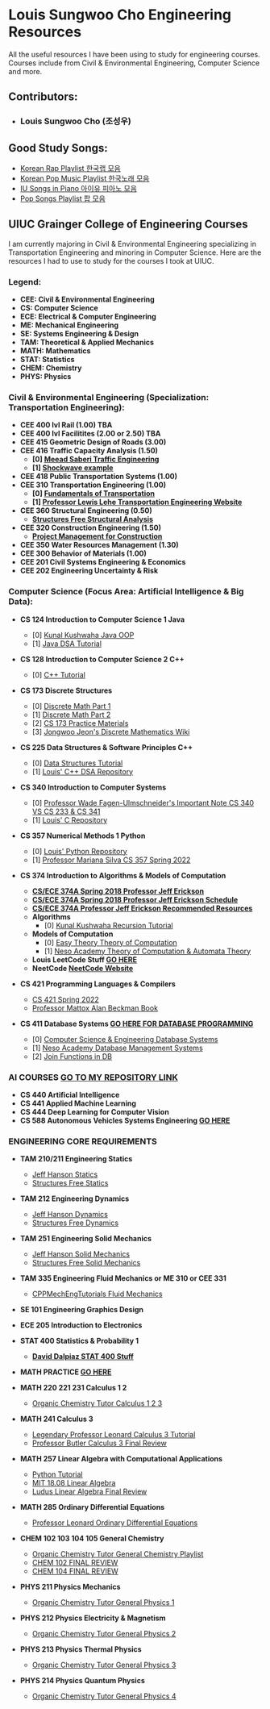 # Louis Sungwoo Cho Engineering Resources
All the useful resources I have been using to study for engineering courses. Courses include from Civil & Environmental Engineering, Computer Science and more.

## Contributors:
- ### Louis Sungwoo Cho (조성우)

## Good Study Songs:
  - [Korean Rap Playlist 한국랩 모음](https://open.spotify.com/playlist/4MKcxPEZhNdkwtceHZhW3p)
  - [Korean Pop Music Playlist 한국노래 모음](https://open.spotify.com/playlist/4LsC7WDPeSb8kZcoVdjEsJ)
  - [IU Songs in Piano 아이유 피아노 모음](https://www.youtube.com/watch?v=tfQvQ4SY4tA&t=92s)
  - [Pop Songs Playlist 팝 모음](https://open.spotify.com/playlist/5HJntlLQbwMmOiBU6z4qUC)

## UIUC Grainger College of Engineering Courses
I am currently majoring in Civil & Environmental Engineering specializing in Transportation Engineering and minoring in Computer Science. Here are the resources I had to use to study for the courses I took at UIUC. 

### Legend:
  - **CEE: Civil & Environmental Engineering**
  - **CS: Computer Science**
  - **ECE: Electrical & Computer Engineering**
  - **ME: Mechanical Engineering**
  - **SE: Systems Engineering & Design**
  - **TAM: Theoretical & Applied Mechanics**
  - **MATH: Mathematics**
  - **STAT: Statistics**
  - **CHEM: Chemistry**
  - **PHYS: Physics**

### Civil & Environmental Engineering (Specialization: Transportation Engineering):
- **CEE 400 lvl Rail (1.00) TBA**
- **CEE 400 lvl Facilitites (2.00 or 2.50) TBA**
- **CEE 415 Geometric Design of Roads (3.00)**
- **CEE 416 Traffic Capacity Analysis (1.50)**
  - **[0] [Meead Saberi Traffic Engineering](https://www.youtube.com/user/meeadsk/videos)**
  - **[1] [Shockwave example](https://www.youtube.com/watch?v=9QFy9iREWsY)**
- **CEE 418 Public Transportation Systems (1.00)**
- **CEE 310 Transportation Engineering (1.00)**
  - **[0] [Fundamentals of Transportation](https://en.wikibooks.org/wiki/Fundamentals_of_Transportation)**
  - **[1] [Professor Lewis Lehe Transportation Engineering Website](https://trafficvis.com/)**
- **CEE 360 Structural Engineering (0.50)**
  - **[Structures Free Structural Analysis](https://youtube.com/playlist?list=PL1DE2AA99E4258070)**
- **CEE 320 Construction Engineering (1.50)** 
  - **[Project Management for Construction](https://www.cmu.edu/cee/projects/PMbook/)**
- **CEE 350 Water Resources Management (1.30)**
- **CEE 300 Behavior of Materials (1.00)**
- **CEE 201 Civil Systems Engineering & Economics**
- **CEE 202 Engineering Uncertainty & Risk**

### Computer Science (Focus Area: Artificial Intelligence & Big Data):
- **CS 124 Introduction to Computer Science 1 Java**
   - [0] [Kunal Kushwaha Java OOP](https://youtube.com/playlist?list=PL9gnSGHSqcno1G3XjUbwzXHL8_EttOuKk)
   - [1] [Java DSA Tutorial](https://youtube.com/playlist?list=PL6Zs6LgrJj3tDXv8a_elC6eT_4R5gfX4d )
- **CS 128 Introduction to Computer Science 2 C++**
  - [0] [C++ Tutorial](https://www.youtube.com/watch?v=8jLOx1hD3_o)
- **CS 173 Discrete Structures**
  - [0] [Discrete Math Part 1](https://youtube.com/playlist?list=PLl-gb0E4MII28GykmtuBXNUNoej-vY5Rz)
  - [1] [Discrete Math Part 2](https://youtube.com/playlist?list=PLl-gb0E4MII0sGLCJeqDB3y63HZ6lM5LJ)
  - [2] [CS 173 Practice Materials](https://courses.grainger.illinois.edu/cs173/sp2019/A-lecture/Exams/index.html)
  - [3] [Jongwoo Jeon's Discrete Mathematics Wiki](https://github.com/jongwoojeff/DiscreteMathematics/wiki)
- **CS 225 Data Structures & Software Principles C++**
  - [0] [Data Structures Tutorial](https://www.youtube.com/watch?v=B31LgI4Y4DQ)
  - [1] [Louis' C++ DSA Repository](https://github.com/lotlouischoitslab/CPP_Louis)
- **CS 340 Introduction to Computer Systems**
  - [0] [Professor Wade Fagen-Ulmschneider's Important Note CS 340 VS CS 233 & CS 341](https://waf.cs.illinois.edu/pages/cs340/)
  - [1] [Louis' C Repository](https://github.com/lotlouischoitslab/C_Louis)
- **CS 357 Numerical Methods 1 Python**
   - [0] [Louis' Python Repository](https://github.com/lotlouischoitslab/AI_Python_Louis)
   - [1] [Professor Mariana Silva CS 357 Spring 2022](https://courses.grainger.illinois.edu/cs357/sp2022/)
- **CS 374 Introduction to Algorithms & Models of Computation**
  - **[CS/ECE 374A Spring 2018 Professor Jeff Erickson](https://courses.engr.illinois.edu/cs374/sp2018/A/)**
  - **[CS/ECE 374A Spring 2018 Professor Jeff Erickson Schedule](https://courses.engr.illinois.edu/cs374/sp2018/A/schedule.html)**
  - **[CS/ECE 374A Professor Jeff Erickson Recommended Resources](https://courses.engr.illinois.edu/cs374/sp2021/resources.html)**
  - **Algorithms**
    - [0] [Kunal Kushwaha Recursion Tutorial](https://youtube.com/playlist?list=PL9gnSGHSqcnp39cTyB1dTZ2pJ04Xmdrod)
  - **Models of Computation**
    - [0] [Easy Theory Theory of Computation](https://youtube.com/playlist?list=PLylTVsqZiRXN3Q86XJV6OWOmIzvVZs75E)
    - [1] [Neso Academy Theory of Computation & Automata Theory](https://youtube.com/playlist?list=PLBlnK6fEyqRgp46KUv4ZY69yXmpwKOIev)
  - **Louis LeetCode Stuff [GO HERE](https://github.com/lotlouischoitslab/LeetCode_Grind)**
  - **NeetCode [NeetCode Website](https://www.youtube.com/c/NeetCode)**
- **CS 421 Programming Languages & Compilers**
  - [CS 421 Spring 2022](https://uiuc-cs421-sp22.netlify.app/lectures/)
  - [Professor Mattox Alan Beckman Book](https://github.com/mattoxb/haskell-book)

- **CS 411 Database Systems [GO HERE FOR DATABASE PROGRAMMING](https://github.com/lotlouischoitslab/Database_Systems_Louis)**
  - [0] [Computer Science & Engineering Database Systems](https://youtube.com/playlist?list=PLJ5C_6qdAvBHKccG0ZyOxcf_2YO6r4Q4l)
  - [1] [Neso Academy Database Management Systems](https://youtube.com/playlist?list=PLBlnK6fEyqRi_CUQ-FXxgzKQ1dwr_ZJWZ)
  - [2] [Join Functions in DB](https://www.geeksforgeeks.org/sql-join-set-1-inner-left-right-and-full-joins/)
  
  
### AI COURSES [GO TO MY REPOSITORY LINK](https://github.com/lotlouischoitslab/AI_Python_Louis)
- **CS 440 Artificial Intelligence**
- **CS 441 Applied Machine Learning**
- **CS 444 Deep Learning for Computer Vision**
- **CS 588 Autonomous Vehicles Systems Engineering [GO HERE](https://github.com/lotlouischoitslab/Autonomous_Vehicles_Stuff)**

### ENGINEERING CORE REQUIREMENTS
- **TAM 210/211 Engineering Statics**
  - [Jeff Hanson Statics](https://www.youtube.com/watch?v=TqFYnSFX_L4&list=PLRqDfxcafc23LXGoItpkYMKtUdHaQwSDC)
  - [Structures Free Statics](https://youtube.com/playlist?list=PL6474BBA9E3FC8FDC)
- **TAM 212 Engineering Dynamics**
  - [Jeff Hanson Dynamics](https://www.youtube.com/watch?v=dmq0PHF837M&list=PLRqDfxcafc206fNQPkcBUFEMYje-UjtqA)
  - [Structures Free Dynamics](https://www.youtube.com/watch?v=olasVZilLRA&list=PL81251F4A3D0AF09B)
- **TAM 251 Engineering Solid Mechanics**
  - [Jeff Hanson Solid Mechanics](https://www.youtube.com/watch?v=RkS8DjzvEvM&list=PLRqDfxcafc21wlI3E56IkDmRJ-33apMjv)
  - [Structures Free Solid Mechanics](https://www.youtube.com/watch?v=DjTFIAeeMiY&list=PLCBF826FE563C57B0)
- **TAM 335 Engineering Fluid Mechanics or ME 310 or CEE 331**
  - [CPPMechEngTutorials Fluid Mechanics](https://www.youtube.com/watch?v=PXjZ7xEAqsU&list=PLZOZfX_TaWAH0baRhA8OosWVbEsJK5sPe)
- **SE 101 Engineering Graphics Design**
- **ECE 205 Introduction to Electronics**
- **STAT 400 Statistics & Probability 1**
  - **[David Dalpiaz STAT 400 Stuff](https://daviddalpiaz.github.io/stat400sp18/)**

- **MATH PRACTICE [GO HERE](https://tutorial.math.lamar.edu/)** 

- **MATH 220 221 231 Calculus 1 2**
  - [Organic Chemistry Tutor Calculus 1 2 3](https://www.youtube.com/watch?v=GiCojsAWRj0&list=PL0o_zxa4K1BWYThyV4T2Allw6zY0jEumv)
  
- **MATH 241 Calculus 3**
  - [Legendary Professor Leonard Calculus 3 Tutorial](https://www.youtube.com/watch?v=tGVnBAHLApA&list=PLDesaqWTN6ESk16YRmzuJ8f6-rnuy0Ry7)
  - [Professor Butler Calculus 3 Final Review](https://www.youtube.com/watch?v=EC3x4OFrnHk)

 - **MATH 257 Linear Algebra with Computational Applications**
    - [Python Tutorial](https://www.youtube.com/watch?v=Ej_02ICOIgs)
    - [MIT 18.08 Linear Algebra](https://www.youtube.com/watch?v=QVKj3LADCnA&list=PL49CF3715CB9EF31D)
    - [Ludus Linear Algebra Final Review](https://www.youtube.com/watch?v=9v3Sb4A0tPM&list=PLBjO5YSgeCti54iuhlWdDScg_kVYNzGGL)

- **MATH 285 Ordinary Differential Equations**
  - [Professor Leonard Ordinary Differential Equations](https://www.youtube.com/watch?v=xf-3ATzFyKA&list=PLDesaqWTN6ESPaHy2QUKVaXNZuQNxkYQ)

- **CHEM 102 103 104 105 General Chemistry**
  - [Organic Chemistry Tutor General Chemistry Playlist](https://www.youtube.com/watch?v=-KfG8kH-r3Y&list=PL0o_zxa4K1BWziAvOKdqsMFSB_MyyLAqS)
  - [CHEM 102 FINAL REVIEW](https://www.youtube.com/watch?v=5yw1YH7YA7c)
  - [CHEM 104 FINAL REVIEW](https://www.youtube.com/watch?v=lSmJN1_uVpI)

- **PHYS 211 Physics Mechanics**
   - [Organic Chemistry Tutor General Physics 1](https://www.youtube.com/watch?v=b1t41Q3xRM8&list=PL0o_zxa4K1BU6wPPLDsoTj1_wEf0LSNeR)

- **PHYS 212 Physics Electricity & Magnetism**
  - [Organic Chemistry Tutor General Physics 2](https://www.youtube.com/watch?v=b1t41Q3xRM8&list=PL0o_zxa4K1BU6wPPLDsoTj1_wEf0LSNeR)

- **PHYS 213 Physics Thermal Physics**
  - [Organic Chemistry Tutor General Physics 3](https://www.youtube.com/watch?v=b1t41Q3xRM8&list=PL0o_zxa4K1BU6wPPLDsoTj1_wEf0LSNeR)

- **PHYS 214 Physics Quantum Physics**
  - [Organic Chemistry Tutor General Physics 4](https://www.youtube.com/watch?v=b1t41Q3xRM8&list=PL0o_zxa4K1BU6wPPLDsoTj1_wEf0LSNeR)
